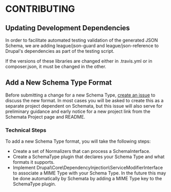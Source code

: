 # CONTRIBUTING

## Updating Development Dependencies

In order to facilitate automated testing validation of the generated JSON Schema,
we are adding league/json-guard and league/json-reference to Drupal's dependencies
as part of the testing script.

If the versions of these libraries are changed either in .travis.yml or in composer.json,
it must be changed in the other.

## Add a New Schema Type Format

Before submitting a change for a new Schema Type, [create an issue](https://www.drupal.org/project/issues/schemata)
to discuss the new format. In most cases you will be asked to create this as a
separate project dependent on Schemata, but this issue will also serve for
preliminary guidance and early notice for a new project link from the Schemata
Project page and README.

### Technical Steps

To add a new Schema Type format, you will take the following steps:

* Create a set of Normalizers that can process a SchemaInterface.
* Create a SchemaType plugin that declares your Schema Type and what formats it supports.
* Implement Drupal\Core\DependencyInjection\ServiceModifierInterface to
  associate a MIME Type with your Schema Type. In the future this may be done
  automatically by Schemata by adding a MIME Type key to the SchemaType plugin.
